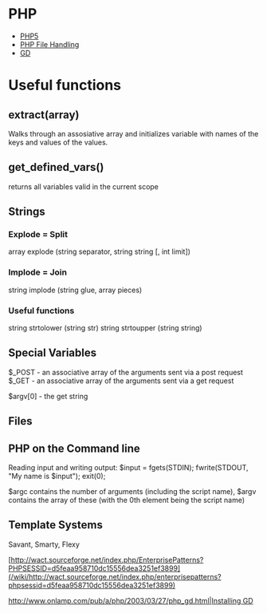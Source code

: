 # PHP

  * [PHP5](/wiki/php5)
  * [PHP File Handling](/wiki/php_file_handling)
  * [GD](/wiki/gd)
# Useful functions


## extract(array)

Walks through an assosiative array and initializes variable with names of the keys and values of the values.

## get_defined_vars()

returns all variables valid in the current scope


## Strings

### Explode = Split
  array explode (string separator, string string [, int limit])
### Implode = Join
  string implode (string glue, array pieces)
### Useful functions
  string strtolower (string str)
  string strtoupper (string string)



## Special Variables

$_POST - an associative array of the arguments sent via a post request
$_GET - an associative array of the arguments sent via a get request

$argv[0] - the get string


## Files




## PHP on the Command line
Reading input and writing output:
    $input = fgets(STDIN);
    fwrite(STDOUT, "My name is $input");
    exit(0);


$argc contains the number of arguments (including the script name), $argv contains the array of these (with the 0th element being the script name)


## Template Systems

Savant, Smarty, Flexy


[http://wact.sourceforge.net/index.php/EnterprisePatterns?PHPSESSID=d5feaa958710dc15556dea3251ef3899](/wiki/http://wact.sourceforge.net/index.php/enterprisepatterns?phpsessid=d5feaa958710dc15556dea3251ef3899)


[http://www.onlamp.com/pub/a/php/2003/03/27/php_gd.html|Installing GD](/wiki/http://www.onlamp.com/pub/a/php/2003/03/27/php_gd.html|installing_gd)